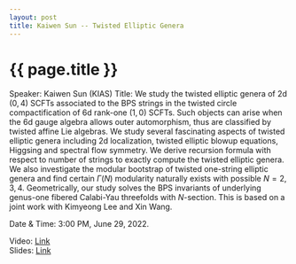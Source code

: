 ```yaml
---
layout: post
title: Kaiwen Sun -- Twisted Elliptic Genera
---
```


{{ page.title }}
================

Speaker: Kaiwen Sun (KIAS)
Title: We study the twisted elliptic genera of 2d $(0,4)$ SCFTs associated to the BPS strings in the twisted circle compactification of 6d rank-one $(1,0)$ SCFTs. Such objects can arise when the 6d gauge algebra allows outer automorphism, thus are classified by twisted affine Lie algebras. We study several fascinating aspects of twisted elliptic genera including 2d localization, twisted elliptic blowup equations, Higgsing and spectral flow symmetry. We derive recursion formula with respect to number of strings to exactly compute the twisted elliptic genera. We also investigate the modular bootstrap of twisted one-string elliptic genera and find certain $\Gamma(N)$ modularity naturally exists with possible $N=2,3,4$. Geometrically, our study solves the BPS invariants of underlying genus-one fibered Calabi-Yau threefolds with $N$-section. This is based on a joint work with Kimyeong Lee and Xin Wang.  

Date & Time: 3:00 PM, June 29, 2022.

Video: [Link](https://www.bilibili.com/video/BV18B4y1W7Hv?share_source=copy_web)  
Slides: [Link](http://jointhepth.github.io/files/2022-6-29-Kaiwen-Sun.pdf)
